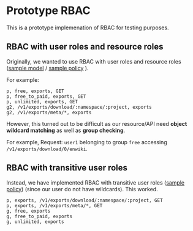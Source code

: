 # Prototype RBAC 

This is a prototype implemenation of RBAC for testing purposes. 

## RBAC with user roles and resource roles

Originally, we wanted to use RBAC with user roles and resource roles ([sample model](https://github.com/casbin/casbin/blob/master/examples/rbac_with_resource_roles_model.conf) / [sample policy](https://github.com/casbin/casbin/blob/master/examples/rbac_with_resource_roles_policy.csv) ).

For example:
```
p, free, exports, GET
p, free_to_paid, exports, GET
p, unlimited, exports, GET
g2, /v1/exports/download/:namespace/:project, exports
g2, /v1/exports/meta/*, exports
```



 However, this turned out to be difficult as our resource/API need **object wildcard matching** as well as **group checking**.
 
For example,
Request: `user1` belonging to group `free` accessing `/v1/exports/download/0/enwiki`.

## RBAC with transitive user roles

Instead, we have implemented RBAC with transitive user roles ([sample policy](https://github.com/casbin/casbin/blob/master/examples/rbac_with_resource_roles_policy.csv)) (since our user do not have wildcards). This worked.

```
p, exports, /v1/exports/download/:namespace/:project, GET
p, exports, /v1/exports/meta/*, GET
g, free, exports
g, free_to_paid, exports
g, unlimited, exports
```


